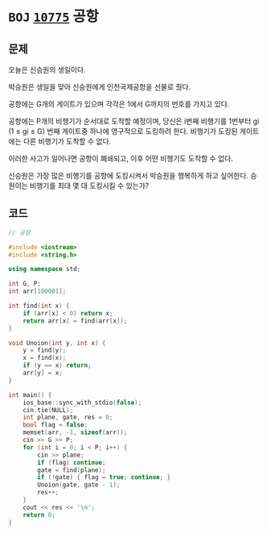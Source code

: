 # `BOJ` [`10775`](https://www.acmicpc.net/problem/10775) 공항



## 문제

오늘은 신승원의 생일이다.

박승원은 생일을 맞아 신승원에게 인천국제공항을 선물로 줬다.

공항에는 G개의 게이트가 있으며 각각은 1에서 G까지의 번호를 가지고 있다.

공항에는 P개의 비행기가 순서대로 도착할 예정이며, 당신은 i번째 비행기를 1번부터 gi (1 ≤ gi ≤ G) 번째 게이트중 하나에 영구적으로 도킹하려 한다. 비행기가 도킹된 게이트에는 다른 비행기가 도착할 수 없다.

이러한 사고가 일어나면 공항이 폐쇄되고, 이후 어떤 비행기도 도착할 수 없다.

신승원은 가장 많은 비행기를 공항에 도킹시켜서 박승원을 행복하게 하고 싶어한다. 승원이는 비행기를 최대 몇 대 도킹시킬 수 있는가?



## 코드

```cpp
// 공항

#include <iostream>
#include <string.h>

using namespace std;

int G, P;
int arr[100001];

int find(int x) {
	if (arr[x] < 0) return x;
	return arr[x] = find(arr[x]);
}

void Unoion(int y, int x) {
	y = find(y);
	x = find(x);
	if (y == x) return;
	arr[y] = x;
}

int main() {
	ios_base::sync_with_stdio(false);
	cin.tie(NULL);
	int plane, gate, res = 0;
	bool flag = false;
	memset(arr, -1, sizeof(arr));
	cin >> G >> P;
	for (int i = 0; i < P; i++) {
		cin >> plane;
		if (flag) continue;
		gate = find(plane);
		if (!gate) { flag = true; continue; }
		Unoion(gate, gate - 1);
		res++;
	}
	cout << res << '\n';
	return 0;
}
```


